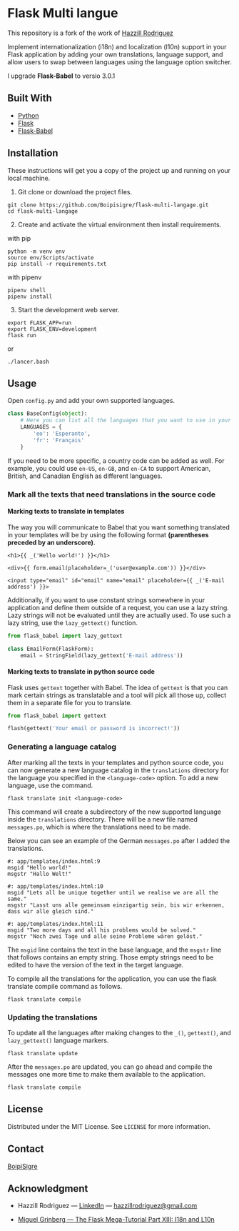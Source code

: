 # Flask Multi langue

This repository is a fork of the work of [Hazzill Rodriguez](https://github.com/hazzillrodriguez/flask-multi-language.git)

Implement internationalization (i18n) and localization (l10n) support in your Flask application by adding your own translations, language support, and allow users to swap between languages using the language option switcher.

I upgrade **Flask-Babel** to versio 3.0.1

## Built With

* [Python](https://www.python.org)
* [Flask](https://flask.palletsprojects.com/en/2.0.x/)
* [Flask-Babel](https://flask-babel.tkte.ch/)

## Installation

These instructions will get you a copy of the project up and running on your local machine.

1. Git clone or download the project files.
```
git clone https://github.com/Boipisigre/flask-multi-langage.git
cd flask-multi-langage
```

2. Create and activate the virtual environment then install requirements.

with pip
```
python -m venv env
source env/Scripts/activate
pip install -r requirements.txt
```

with pipenv
```
pipenv shell
pipenv install
```

3. Start the development web server.
```
export FLASK_APP=run
export FLASK_ENV=development
flask run
```
or
```
./lancer.bash
```

## Usage

Open `config.py` and add your own supported languages.
```python
class BaseConfig(object):
    # Here you can list all the languages ​​that you want to use in your application
    LANGUAGES = {
        'eo': 'Esperanto',
        'fr': 'Français'
    }
```
If you need to be more specific, a country code can be added as well. For example, you could use `en-US`, `en-GB`, and `en-CA` to support American, British, and Canadian English as different languages.

### Mark all the texts that need translations in the source code

#### Marking texts to translate in templates

The way you will communicate to Babel that you want something translated in your templates will be by using the following format **(parentheses preceded by an underscore)**.
```
<h1>{{ _('Hello world!') }}</h1>

<div>{{ form.email(placeholder=_('user@example.com')) }}</div>

<input type="email" id="email" name="email" placeholder={{ _('E-mail address') }}>
```

Additionally, if you want to use constant strings somewhere in your application and define them outside of a request, you can use a lazy string. Lazy strings will not be evaluated until they are actually used. To use such a lazy string, use the `lazy_gettext()` function.
```python
from flask_babel import lazy_gettext

class EmailForm(FlaskForm):
	email = StringField(lazy_gettext('E-mail address'))
```

#### Marking texts to translate in python source code

Flask uses `gettext` together with Babel. The idea of `gettext` is that you can mark certain strings as translatable and a tool will pick all those up, collect them in a separate file for you to translate.
```python
from flask_babel import gettext

flash(gettext('Your email or password is incorrect!'))
```

### Generating a language catalog

After marking all the texts in your templates and python source code, you can now generate a new language catalog in the `translations` directory for the language you specified in the `<language-code>` option. To add a new language, use the command.
```
flask translate init <language-code>
```
This command will create a subdirectory of the new supported language inside the `translations` directory. There will be a new file named `messages.po`, which is where the translations need to be made.

Below you can see an example of the German `messages.po` after I added the translations.
```
#: app/templates/index.html:9
msgid "Hello world!"
msgstr "Hallo Welt!"

#: app/templates/index.html:10
msgid "Lets all be unique together until we realise we are all the same."
msgstr "Lasst uns alle gemeinsam einzigartig sein, bis wir erkennen, dass wir alle gleich sind."

#: app/templates/index.html:11
msgid "Two more days and all his problems would be solved."
msgstr "Noch zwei Tage und alle seine Probleme wären gelöst."
```
The `msgid` line contains the text in the base language, and the `msgstr` line that follows contains an empty string. Those empty strings need to be edited to have the version of the text in the target language.

To compile all the translations for the application, you can use the flask translate compile command as follows.
```
flask translate compile
```

### Updating the translations

To update all the languages after making changes to the `_()`, `gettext()`, and `lazy_gettext()` language markers.
```
flask translate update
```

After the `messages.po` are updated, you can go ahead and compile the messages one more time to make them available to the application.
```
flask translate compile
```

## License

Distributed under the MIT License. See `LICENSE` for more information.

## Contact

 [BoipiSigre](mailto:BoipiSigre+git@protonmail.com)

## Acknowledgment
* Hazzill Rodriguez — [LinkedIn](https://www.linkedin.com/in/hazzillrodriguez/) — hazzillrodriguez@gmail.com

* [Miguel Grinberg — The Flask Mega-Tutorial Part XIII: I18n and L10n](https://blog.miguelgrinberg.com/post/the-flask-mega-tutorial-part-xiii-i18n-and-l10n)
